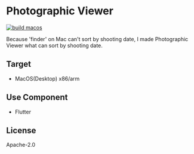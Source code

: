 # Photographic Viewer
[![build macos](https://github.com/ponkotuy/PhotographicViewer/actions/workflows/build_macos.yml/badge.svg)](https://github.com/ponkotuy/PhotographicViewer/actions/workflows/build_macos.yml)

Because 'finder' on Mac can't sort by shooting date, I made Photographic Viewer what can sort by shooting date.

## Target
- MacOS(Desktop) x86/arm

## Use Component
- Flutter

## License
Apache-2.0
